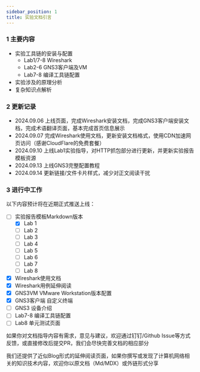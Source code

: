 ```yaml
---
sidebar_position: 1
title: 实验文档引言
---
```


### 1 主要内容

* 实验工具链的安装与配置
  * Lab1/7-8 Wireshark
  * Lab2-6 GNS3客户端及VM
  * Lab7-8 编译工具链配置
* 实验涉及的原理分析
* 复杂知识点解析

### 2 更新记录
* 2024.09.06 上线页面，完成Wireshark安装文档，完成GNS3客户端安装文档，完成术语翻译页面，基本完成首页信息展示
* 2024.09.07 完成Wireshark使用文档，更新安装文档格式，使用CDN加速网页访问（感谢CloudFlare的免费套餐）
* 2024.09.10 上线Lab1实验指导，对HTTP抓包部分进行更新，并更新实验报告模板资源
* 2024.09.13 上线GNS3完整配置教程
* 2024.09.14 更新链接/文件卡片样式，减少对正文阅读干扰

### 3 进行中工作
以下内容预计将在近期正式推送上线：
- [ ] 实验报告模板Markdown版本
  - [x] Lab 1
  - [ ] Lab 2
  - [ ] Lab 3
  - [ ] Lab 4
  - [ ] Lab 5
  - [ ] Lab 6
  - [ ] Lab 7
  - [ ] Lab 8
- [x] Wireshark使用文档
- [x] Wireshark用例延伸阅读
- [x] GNS3VM VMware Workstation版本配置
- [x] GNS3客户端 自定义终端
- [ ] GNS3 设备介绍
- [ ] Lab7-8 编译工具链配置
- [ ] Lab8 单元测试页面

如果你对文档指导内容有需求，意见与建议，欢迎通过钉钉/Github Issue等方式反馈，或直接修改后提交PR，我们会尽快完善文档的相应部分

我们还提供了近似Blog形式的延伸阅读页面，如果你撰写或发现了计算机网络相关的知识技术内容，欢迎你以原文档（Md/MDX）或外链形式分享